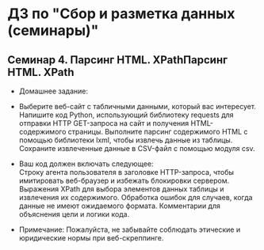 # ДЗ по "Сбор и разметка данных (семинары)"

## Семинар 4. Парсинг HTML. XPathПарсинг HTML. XPath
* Домашнее задание:  
- Выберите веб-сайт с табличными данными, который вас интересует.
Напишите код Python, использующий библиотеку requests для отправки HTTP GET-запроса на сайт и получения 
HTML-содержимого страницы.
Выполните парсинг содержимого HTML с помощью библиотеки lxml, чтобы извлечь данные из таблицы.
Сохраните извлеченные данные в CSV-файл с помощью модуля csv.  

- Ваш код должен включать следующее:  
Строку агента пользователя в заголовке HTTP-запроса, чтобы имитировать веб-браузер и избежать блокировки сервером.
Выражения XPath для выбора элементов данных таблицы и извлечения их содержимого.
Обработка ошибок для случаев, когда данные не имеют ожидаемого формата.
Комментарии для объяснения цели и логики кода.  
  
- Примечание: Пожалуйста, не забывайте соблюдать этические и юридические нормы при веб-скреппинге.
